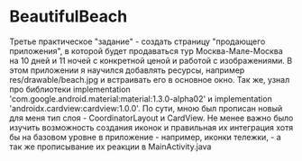 # BeautifulBeach
 Третье практическое "задание" - создать страницу "продающего приложения", в которой будет продаваться тур Москва-Мале-Москва на 10 дней и 11 ночей с конкретной ценой и работой с изображениями. В этом приложении я научился добавлять ресурсы, например res/drawable/beach.jpg и встраивать его в основное окно. Так же, узнал про библиотеки implementation 'com.google.android.material:material:1.3.0-alpha02' и implementation 'androidx.cardview:cardview:1.0.0'. По сути, мною был прописан новый для меня тип слоя - CoordinatorLayout и CardView. Не менее важно было изучить возможность создания иконок и правильная их интеграция хотя бы на базовом уровне в приложение - например, иконки тележки, - а так же прописывание их реакции в MainActivity.java
